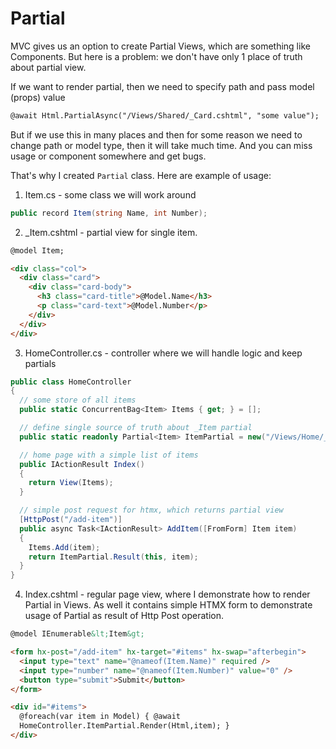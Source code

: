 # Partial

MVC gives us an option to create Partial Views, which are something like Components.
But here is a problem: we don't have only 1 place of truth about partial view.

If we want to render partial, then we need to specify path and pass model (props) value

```html
@await Html.PartialAsync("/Views/Shared/_Card.cshtml", "some value");
```

But if we use this in many places and then for some reason we need to change path or model type,
then it will take much time. And you can miss usage or component somewhere and get bugs.

That's why I created `Partial` class. Here are example of usage:

1. Item.cs - some class we will work around

```cs
public record Item(string Name, int Number);
```

2. \_Item.cshtml - partial view for single item.

```html
@model Item;

<div class="col">
  <div class="card">
    <div class="card-body">
      <h3 class="card-title">@Model.Name</h3>
      <p class="card-text">@Model.Number</p>
    </div>
  </div>
</div>
```

3. HomeController.cs - controller where we will handle logic and keep partials

```cs
public class HomeController
{
  // some store of all items
  public static ConcurrentBag<Item> Items { get; } = [];

  // define single source of truth about _Item partial
  public static readonly Partial<Item> ItemPartial = new("/Views/Home/_Item.cshtml");

  // home page with a simple list of items
  public IActionResult Index()
  {
    return View(Items);
  }

  // simple post request for htmx, which returns partial view
  [HttpPost("/add-item")]
  public async Task<IActionResult> AddItem([FromForm] Item item)
  {
    Items.Add(item);
    return ItemPartial.Result(this, item);
  }
}
```

4. Index.cshtml - regular page view, where I demonstrate how to render Partial in Views. As well it contains simple HTMX form to demonstrate usage of Partial as result of Http Post operation.

```html
@model IEnumerable&lt;Item&gt;

<form hx-post="/add-item" hx-target="#items" hx-swap="afterbegin">
  <input type="text" name="@nameof(Item.Name)" required />
  <input type="number" name="@nameof(Item.Number)" value="0" />
  <button type="submit">Submit</button>
</form>

<div id="#items">
  @foreach(var item in Model) { @await
  HomeController.ItemPartial.Render(Html,item); }
</div>
```
